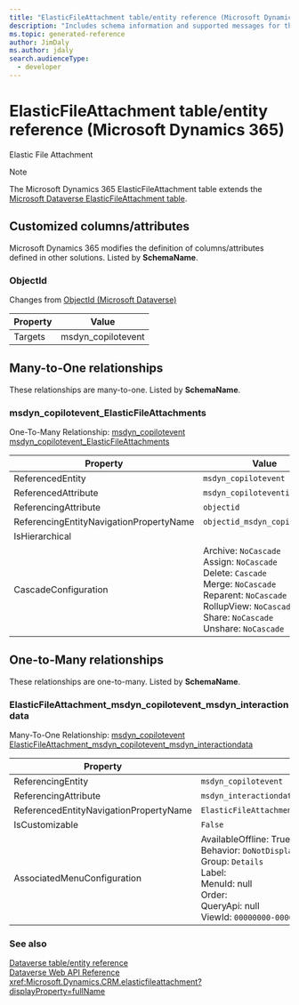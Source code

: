 ```yaml
---
title: "ElasticFileAttachment table/entity reference (Microsoft Dynamics 365)"
description: "Includes schema information and supported messages for the ElasticFileAttachment table/entity with Microsoft Dynamics 365."
ms.topic: generated-reference
author: JimDaly
ms.author: jdaly
search.audienceType: 
  - developer
---
```


# ElasticFileAttachment table/entity reference (Microsoft Dynamics 365)

Elastic File Attachment

> [!NOTE]
> The Microsoft Dynamics 365 ElasticFileAttachment table extends the [Microsoft Dataverse ElasticFileAttachment table](/power-apps/developer/data-platform/reference/entities/elasticfileattachment).



## Customized columns/attributes

Microsoft Dynamics 365 modifies the definition of columns/attributes defined in other solutions. Listed by **SchemaName**.

### <a name="BKMK_ObjectId"></a> ObjectId

Changes from [ObjectId (Microsoft Dataverse)](/power-apps/developer/data-platform/reference/entities/elasticfileattachment#BKMK_ObjectId)

|Property|Value|
|---|---|
|Targets|msdyn_copilotevent|


## Many-to-One relationships

These relationships are many-to-one. Listed by **SchemaName**.

### <a name="BKMK_msdyn_copilotevent_ElasticFileAttachments"></a> msdyn_copilotevent_ElasticFileAttachments

One-To-Many Relationship: [msdyn_copilotevent msdyn_copilotevent_ElasticFileAttachments](msdyn_copilotevent.md#BKMK_msdyn_copilotevent_ElasticFileAttachments)

|Property|Value|
|---|---|
|ReferencedEntity|`msdyn_copilotevent`|
|ReferencedAttribute|`msdyn_copiloteventid`|
|ReferencingAttribute|`objectid`|
|ReferencingEntityNavigationPropertyName|`objectid_msdyn_copilotevent`|
|IsHierarchical||
|CascadeConfiguration|Archive: `NoCascade`<br />Assign: `NoCascade`<br />Delete: `Cascade`<br />Merge: `NoCascade`<br />Reparent: `NoCascade`<br />RollupView: `NoCascade`<br />Share: `NoCascade`<br />Unshare: `NoCascade`|


## One-to-Many relationships

These relationships are one-to-many. Listed by **SchemaName**.

### <a name="BKMK_ElasticFileAttachment_msdyn_copilotevent_msdyn_interactiondata"></a> ElasticFileAttachment_msdyn_copilotevent_msdyn_interactiondata

Many-To-One Relationship: [msdyn_copilotevent ElasticFileAttachment_msdyn_copilotevent_msdyn_interactiondata](msdyn_copilotevent.md#BKMK_ElasticFileAttachment_msdyn_copilotevent_msdyn_interactiondata)

|Property|Value|
|---|---|
|ReferencingEntity|`msdyn_copilotevent`|
|ReferencingAttribute|`msdyn_interactiondata`|
|ReferencedEntityNavigationPropertyName|`ElasticFileAttachment_msdyn_copilotevent_msdyn_interactiondata`|
|IsCustomizable|`False`|
|AssociatedMenuConfiguration|AvailableOffline: True<br />Behavior: `DoNotDisplay`<br />Group: `Details`<br />Label: <br />MenuId: null<br />Order: <br />QueryApi: null<br />ViewId: `00000000-0000-0000-0000-000000000000`|



### See also

[Dataverse table/entity reference](/power-apps/developer/data-platform/reference/about-entity-reference)  
[Dataverse Web API Reference](/power-apps/developer/data-platform/webapi/reference/about)   
<xref:Microsoft.Dynamics.CRM.elasticfileattachment?displayProperty=fullName>
